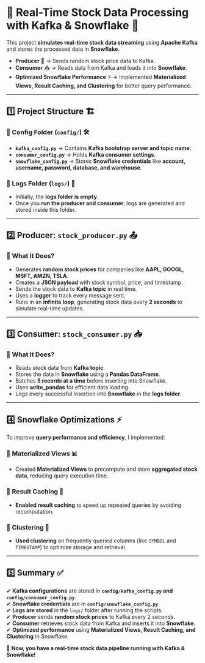# 📌 Real-Time Stock Data Processing with Kafka & Snowflake 🚀  

This project **simulates real-time stock data streaming** using **Apache Kafka** and stores the processed data in **Snowflake**.  

- **Producer** 🎯 → Sends random stock price data to Kafka.  
- **Consumer** 📥 → Reads data from Kafka and loads it into **Snowflake**.  
- **Optimized Snowflake Performance** ⚡ → Implemented **Materialized Views, Result Caching, and Clustering** for better query performance.  

---

## **1️⃣ Project Structure 🏗️**  

### **🔹 Config Folder (`config/`) 🛠️**  
- **`kafka_config.py`** → Contains **Kafka bootstrap server and topic name**.  
- **`consumer_config.py`** → Holds **Kafka consumer settings**.  
- **`snowflake_config.py`** → Stores **Snowflake credentials** like **account, username, password, database, and warehouse**.  

### **🔹 Logs Folder (`logs/`) 📂**  
- Initially, the **logs folder is empty**.  
- Once you **run the producer and consumer**, logs are generated and stored inside this folder.  

---

## **2️⃣ Producer: `stock_producer.py` 📤**  

### **🔹 What It Does?**  
- Generates **random stock prices** for companies like **AAPL, GOOGL, MSFT, AMZN, TSLA**.  
- Creates a **JSON payload** with stock symbol, price, and timestamp.  
- Sends the stock data to **Kafka topic** in real time.  
- Uses a **logger** to track every message sent.  
- Runs in an **infinite loop**, generating stock data every **2 seconds** to simulate real-time updates.  

---

## **3️⃣ Consumer: `stock_consumer.py` 📥**  

### **🔹 What It Does?**  
- Reads stock data from **Kafka topic**.  
- Stores the data in **Snowflake** using a **Pandas DataFrame**.  
- Batches **5 records at a time** before inserting into Snowflake.  
- Uses **write_pandas** for efficient data loading.  
- Logs every successful insertion into **Snowflake** in the **logs folder**.  

---

## **4️⃣ Snowflake Optimizations ⚡**  

To improve **query performance and efficiency**, I implemented:  

### **🔹 Materialized Views 📊**  
- Created **Materialized Views** to precompute and store **aggregated stock data**, reducing query execution time.  

### **🔹 Result Caching 🚀**  
- **Enabled result caching** to speed up repeated queries by avoiding recomputation.  

### **🔹 Clustering 🔄**  
- **Used clustering** on frequently queried columns (like `SYMBOL` and `TIMESTAMP`) to optimize storage and retrieval.  

---

## **5️⃣ Summary ✅**  
✔ **Kafka configurations** are stored in **`config/kafka_config.py` and `config/consumer_config.py`**.  
✔ **Snowflake credentials** are in **`config/snowflake_config.py`**.  
✔ **Logs are stored** in the `logs/` folder after running the scripts.  
✔ **Producer** sends **random stock prices** to Kafka every 2 seconds.  
✔ **Consumer** retrieves stock data from Kafka and inserts it into **Snowflake**.  
✔ **Optimized performance** using **Materialized Views, Result Caching, and Clustering** in Snowflake.  

🚀 **Now, you have a real-time stock data pipeline running with Kafka & Snowflake!**  
